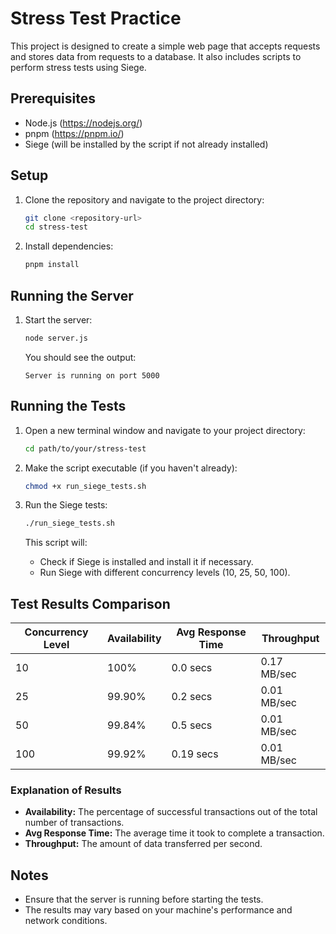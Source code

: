 # Stress Test Practice

This project is designed to create a simple web page that accepts requests and stores data from requests to a database. It also includes scripts to perform stress tests using Siege.

## Prerequisites

- Node.js (https://nodejs.org/)
- pnpm (https://pnpm.io/)
- Siege (will be installed by the script if not already installed)

## Setup

1. Clone the repository and navigate to the project directory:

    ```bash
    git clone <repository-url>
    cd stress-test
    ```

2. Install dependencies:

    ```bash
    pnpm install
    ```

## Running the Server

1. Start the server:

    ```bash
    node server.js
    ```

   You should see the output:

    ```plaintext
    Server is running on port 5000
    ```

## Running the Tests

1. Open a new terminal window and navigate to your project directory:

    ```bash
    cd path/to/your/stress-test
    ```

2. Make the script executable (if you haven't already):

    ```bash
    chmod +x run_siege_tests.sh
    ```

3. Run the Siege tests:

    ```bash
    ./run_siege_tests.sh
    ```

   This script will:
    - Check if Siege is installed and install it if necessary.
    - Run Siege with different concurrency levels (10, 25, 50, 100).

## Test Results Comparison

| Concurrency Level | Availability | Avg Response Time | Throughput  |
|-------------------|--------------|-------------------|-------------|
| 10                | 100%         | 0.0 secs          | 0.17 MB/sec |
| 25                | 99.90%       | 0.2 secs          | 0.01 MB/sec |
| 50                | 99.84%       | 0.5 secs          | 0.01 MB/sec |
| 100               | 99.92%       | 0.19 secs         | 0.01 MB/sec |

### Explanation of Results

- **Availability:** The percentage of successful transactions out of the total number of transactions.
- **Avg Response Time:** The average time it took to complete a transaction.
- **Throughput:** The amount of data transferred per second.

## Notes

- Ensure that the server is running before starting the tests.
- The results may vary based on your machine's performance and network conditions.
